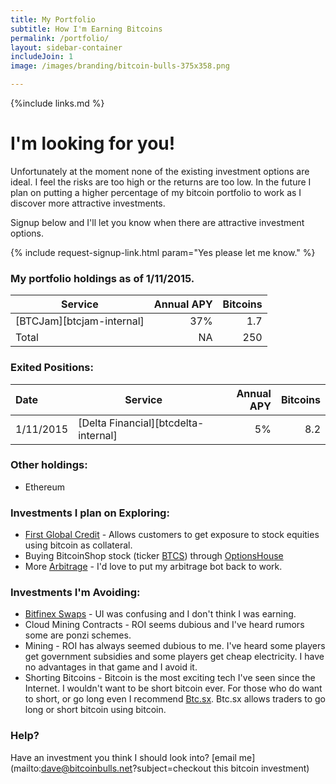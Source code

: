 ```yaml
---
title: My Portfolio
subtitle: How I'm Earning Bitcoins
permalink: /portfolio/
layout: sidebar-container
includeJoin: 1
image: /images/branding/bitcoin-bulls-375x358.png

---
```


{%include links.md %}


# I'm looking for you!
Unfortunately at the moment none of the existing investment options are ideal. I feel the risks are too high or the returns are too low. In the future I plan on putting a higher percentage of my bitcoin portfolio to work as I discover more attractive investments.

Signup below and I'll let you know when there are attractive investment options.

{% include request-signup-link.html param="Yes please let me know." %}

### My portfolio holdings as of 1/11/2015.

| Service                               | Annual APY    | Bitcoins |
| -----------------------------------   |-------------: | -----:   |
| [BTCJam][btcjam-internal]             |           37% |   1.7    |
| Total                                 |            NA |   250    |



### Exited Positions:

| Date      | Service                               | Annual APY    | Bitcoins |
| :--       | -----------------------------------   |-------------: | -----:   |
| 1/11/2015 | [Delta Financial][btcdelta-internal]  |            5% |   8.2    |


### Other holdings:
* Ethereum

### Investments I plan on Exploring:

* [First Global Credit](http://firstglobalcredit.com/) - Allows customers to get exposure to stock equities using bitcoin as collateral.
* Buying BitcoinShop stock (ticker [BTCS](https://www.google.com/finance?q=btcs)) through [OptionsHouse](http://oh.tellapal.com/a/clk/22Dppg)
* More [Arbitrage](/how-to-earn-bitcoins-through-arbitrage.html) - I'd love to put my arbitrage bot back to work.

### Investments I'm Avoiding:

* [Bitfinex Swaps](/bitfinex-pays-bitcoin-interest.html) - UI was confusing and I don't think I was earning.
* Cloud Mining Contracts - ROI seems dubious and I've heard rumors some are ponzi schemes.
* Mining - ROI has always seemed dubious to me. I've heard some players get government subsidies and some players get cheap electricity. I have no advantages in that game and I avoid it.
* Shorting Bitcoins - Bitcoin is the most exciting tech I've seen since the Internet. I wouldn't want to be short bitcoin ever. For those who do want to short, or go long even I recommend [Btc.sx](https://btc.sx/). Btc.sx allows traders to go long or short bitcoin using bitcoin.


### Help?

Have an investment you think I should look into? [email me](mailto:dave@bitcoinbulls.net?subject=checkout this bitcoin investment)